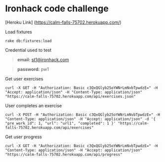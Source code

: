 # Ironhack code challenge

[Heroku Link] (https://calm-falls-75702.herokuapp.com/)

Load fixtures
```
rake db:fixtures:load
```

Credential used to test

>**email:** st1@ironhack.com

>**password:** pw1


Get user exercises
```
curl -X GET -H "Authorization: Basic c3QxQGlyb25oYWNrLmNvbTpwdzE=" -H "Accept: application/json" -H "Content-Type: application/json" "https://calm-falls-75702.herokuapp.com/api/exercises.json"
```

User completes an exercise
```
curl -X POST -H "Authorization: Basic c3QxQGlyb25oYWNrLmNvbTpwdzE=" -H "Content-Type: application/json" -H "Accept: application/json" -d '{ "pre_work_id": 1, "url": "url1", "completed": 1 }' "https://calm-falls-75702.herokuapp.com/api/exercises"
```

Get user progress
```
curl -X GET -H "Authorization: Basic c3QxQGlyb25oYWNrLmNvbTpwdzE=" -H "Content-Type: application/json" -H "Accept: application/json" "https://calm-falls-75702.herokuapp.com/api/progress"
```